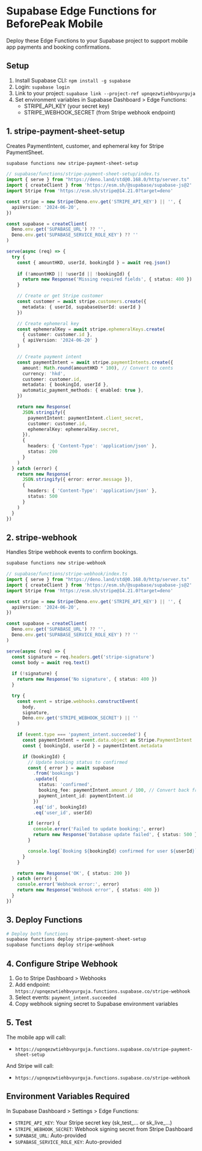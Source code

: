 # Supabase Edge Functions for BeforePeak Mobile

Deploy these Edge Functions to your Supabase project to support mobile app payments and booking confirmations.

## Setup

1. Install Supabase CLI: `npm install -g supabase`
2. Login: `supabase login`
3. Link to your project: `supabase link --project-ref upnqezwtiehbvyurguja`
4. Set environment variables in Supabase Dashboard > Edge Functions:
   - STRIPE_API_KEY (your secret key)
   - STRIPE_WEBHOOK_SECRET (from Stripe webhook endpoint)

## 1. stripe-payment-sheet-setup

Creates PaymentIntent, customer, and ephemeral key for Stripe PaymentSheet.

```bash
supabase functions new stripe-payment-sheet-setup
```

```typescript
// supabase/functions/stripe-payment-sheet-setup/index.ts
import { serve } from "https://deno.land/std@0.168.0/http/server.ts"
import { createClient } from 'https://esm.sh/@supabase/supabase-js@2'
import Stripe from 'https://esm.sh/stripe@14.21.0?target=deno'

const stripe = new Stripe(Deno.env.get('STRIPE_API_KEY') || '', {
  apiVersion: '2024-06-20',
})

const supabase = createClient(
  Deno.env.get('SUPABASE_URL') ?? '',
  Deno.env.get('SUPABASE_SERVICE_ROLE_KEY') ?? ''
)

serve(async (req) => {
  try {
    const { amountHKD, userId, bookingId } = await req.json()
    
    if (!amountHKD || !userId || !bookingId) {
      return new Response('Missing required fields', { status: 400 })
    }

    // Create or get Stripe customer
    const customer = await stripe.customers.create({
      metadata: { userId, supabaseUserId: userId }
    })

    // Create ephemeral key
    const ephemeralKey = await stripe.ephemeralKeys.create(
      { customer: customer.id },
      { apiVersion: '2024-06-20' }
    )

    // Create payment intent
    const paymentIntent = await stripe.paymentIntents.create({
      amount: Math.round(amountHKD * 100), // Convert to cents
      currency: 'hkd',
      customer: customer.id,
      metadata: { bookingId, userId },
      automatic_payment_methods: { enabled: true },
    })

    return new Response(
      JSON.stringify({
        paymentIntent: paymentIntent.client_secret,
        customer: customer.id,
        ephemeralKey: ephemeralKey.secret,
      }),
      { 
        headers: { 'Content-Type': 'application/json' },
        status: 200 
      }
    )
  } catch (error) {
    return new Response(
      JSON.stringify({ error: error.message }),
      { 
        headers: { 'Content-Type': 'application/json' },
        status: 500 
      }
    )
  }
})
```

## 2. stripe-webhook

Handles Stripe webhook events to confirm bookings.

```bash
supabase functions new stripe-webhook
```

```typescript
// supabase/functions/stripe-webhook/index.ts
import { serve } from "https://deno.land/std@0.168.0/http/server.ts"
import { createClient } from 'https://esm.sh/@supabase/supabase-js@2'
import Stripe from 'https://esm.sh/stripe@14.21.0?target=deno'

const stripe = new Stripe(Deno.env.get('STRIPE_API_KEY') || '', {
  apiVersion: '2024-06-20',
})

const supabase = createClient(
  Deno.env.get('SUPABASE_URL') ?? '',
  Deno.env.get('SUPABASE_SERVICE_ROLE_KEY') ?? ''
)

serve(async (req) => {
  const signature = req.headers.get('stripe-signature')
  const body = await req.text()
  
  if (!signature) {
    return new Response('No signature', { status: 400 })
  }

  try {
    const event = stripe.webhooks.constructEvent(
      body,
      signature,
      Deno.env.get('STRIPE_WEBHOOK_SECRET') || ''
    )

    if (event.type === 'payment_intent.succeeded') {
      const paymentIntent = event.data.object as Stripe.PaymentIntent
      const { bookingId, userId } = paymentIntent.metadata

      if (bookingId) {
        // Update booking status to confirmed
        const { error } = await supabase
          .from('bookings')
          .update({ 
            status: 'confirmed',
            booking_fee: paymentIntent.amount / 100, // Convert back from cents
            payment_intent_id: paymentIntent.id
          })
          .eq('id', bookingId)
          .eq('user_id', userId)

        if (error) {
          console.error('Failed to update booking:', error)
          return new Response('Database update failed', { status: 500 })
        }

        console.log(`Booking ${bookingId} confirmed for user ${userId}`)
      }
    }

    return new Response('OK', { status: 200 })
  } catch (error) {
    console.error('Webhook error:', error)
    return new Response('Webhook error', { status: 400 })
  }
})
```

## 3. Deploy Functions

```bash
# Deploy both functions
supabase functions deploy stripe-payment-sheet-setup
supabase functions deploy stripe-webhook
```

## 4. Configure Stripe Webhook

1. Go to Stripe Dashboard > Webhooks
2. Add endpoint: `https://upnqezwtiehbvyurguja.functions.supabase.co/stripe-webhook`
3. Select events: `payment_intent.succeeded`
4. Copy webhook signing secret to Supabase environment variables

## 5. Test

The mobile app will call:
- `https://upnqezwtiehbvyurguja.functions.supabase.co/stripe-payment-sheet-setup`

And Stripe will call:
- `https://upnqezwtiehbvyurguja.functions.supabase.co/stripe-webhook`

## Environment Variables Required

In Supabase Dashboard > Settings > Edge Functions:
- `STRIPE_API_KEY`: Your Stripe secret key (sk_test_... or sk_live_...)
- `STRIPE_WEBHOOK_SECRET`: Webhook signing secret from Stripe Dashboard
- `SUPABASE_URL`: Auto-provided
- `SUPABASE_SERVICE_ROLE_KEY`: Auto-provided
